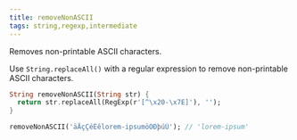 ```yaml
---
title: removeNonASCII
tags: string,regexp,intermediate
---
```


Removes non-printable ASCII characters.

Use `String.replaceAll()` with a regular expression to remove non-printable ASCII characters.

```dart
String removeNonASCII(String str) {
  return str.replaceAll(RegExp(r'[^\x20-\x7E]'), '');
}
```

```dart
removeNonASCII('äÄçÇéÉêlorem-ipsumöÖÐþúÚ'); // 'lorem-ipsum'
```
